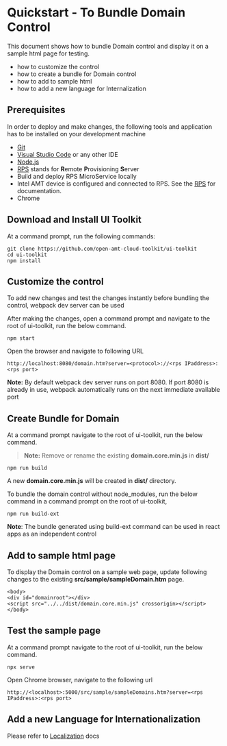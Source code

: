 # Quickstart - To Bundle Domain Control  

This document shows how to bundle Domain control and display it on a sample html page for testing.

  - how to customize the control
  - how to create a bundle for Domain control
  - how to add to sample html
  - how to add a new language for Internalization 


## Prerequisites

In order to deploy and make changes, the following tools and application has to be installed on your development machine
-   [Git](https://git-scm.com/)
-   [Visual Studio Code](https://code.visualstudio.com/) or any other IDE 
-   [Node.js](https://nodejs.org/)
-   [RPS](https://github.com/open-amt-cloud-toolkit/rps) stands for **R**emote **P**rovisioning **S**erver
-   Build and deploy RPS MicroService locally
-	Intel AMT device is configured and connected to RPS. See the [RPS](https://github.com/open-amt-cloud-toolkit/rps) for documentation.
-   Chrome 

## Download and Install UI Toolkit

At a command prompt, run the following commands:
```
git clone https://github.com/open-amt-cloud-toolkit/ui-toolkit
cd ui-toolkit
npm install
```

## Customize the control

To add new changes and test the changes  instantly before bundling the control, webpack dev server can be used

After making  the changes, open a command prompt and navigate to the root of ui-toolkit, run the below command.

```
npm start
```

Open the browser and navigate to following URL

```
http://localhost:8080/domain.htm?server=<protocol>://<rps IPaddress>:<rps port>
```

**Note:** By default webpack dev server runs on port 8080. If port 8080 is already in use, webpack automatically runs on  the next immediate available port

## Create Bundle for Domain
At a command prompt navigate to the root of ui-toolkit, run the below command.
> **Note:** Remove or rename the existing **domain.core.min.js**  in **dist/**
```
npm run build
```
A new **domain.core.min.js** will be created in **dist/** directory.

To bundle the domain control without node_modules,  run the below command in a command prompt on the root of ui-toolkit,

```
npm run build-ext
```

**Note**: The bundle generated using build-ext command can be used in react apps as an independent control

## Add to sample html page

To display the Domain control on a sample web page, update following changes to the existing **src/sample/sampleDomain.htm** page.

```
<body>
<div id="domainroot"></div>
<script src="../../dist/domain.core.min.js" crossorigin></script>
</body>
```

## Test the sample page
At a command prompt navigate to the root of ui-toolkit, run the below command.
```
npx serve
```
Open Chrome browser, navigate to the following url
```
http://<localhost>:5000/src/sample/sampleDomains.htm?server=<rps IPaddress>:<rps port>
```

## Add a new Language for Internationalization

 Please refer to [Localization](./localization.md) docs


